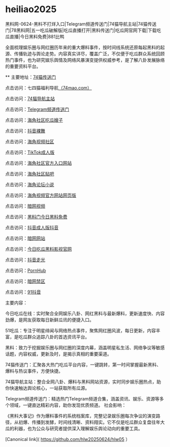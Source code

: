 # heiliao2025
黑料网-0624-黑料不打烊入口|Telegram频道传送门|74猫导航主站|74猫传送门|78黑料网|五一吃瓜破解版|吃瓜直播打开|黑料传送门|吃瓜网官网下载|下载吃瓜直播|今日黑料免费|881比鸭

全面梳理娱乐圈与网红圈历年来的重大爆料事件，按时间线系统还原每起黑料的起源、传播轨迹与舆论走势。内容真实详尽，覆盖广泛，不仅便于吃瓜群众系统回顾热门事件，也为研究娱乐舆情及网络风暴演变提供权威参考，是了解八卦发展脉络的重要资料平台。

** 主要地址：<a href="https://74mao.com/">74猫传送门</a>

点击访问：七四猫福利导航<a href="https://74mao.com/">（74mao.com）</a>

点击访问：<a href="https://74mao.com/">74猫导航主站</a>

点击访问：<a href="https://74mao.com/">Telegram频道传送门</a>

点击访问：<a href="https://hj-1045.pages.dev/">海角社区吃瓜嫂子</a>

点击访问：<a href="https://dy9-03.pages.dev/">抖音裸舞</a>

点击访问：<a href="https://hj-1048.pages.dev/">海角视频社区</a>

点击访问：<a href="https://cg01-1.pages.dev/">TikTok成人版</a>

点击访问：<a href="https://hj-1050.pages.dev/">海角社区官方入口网站</a>

点击访问：<a href="https://hj-1032.pages.dev/">海角社区贴吧</a>

点击访问：<a href="https://hj-1055.pages.dev/">海角论坛小说</a>

点击访问：<a href="https://hj-1028.pages.dev/">海角视频官方网站网页版</a>

点击访问：<a href="https://aw8-04.pages.dev/">暗网视频</a>

点击访问：<a href="https://hl412.pages.dev/">黑料门今日黑料免费</a>

点击访问：<a href="https://dy8-04.pages.dev/">抖音成人版抖音</a>

点击访问：<a href="https://aw10-04.pages.dev/">暗网网站</a>

点击访问：<a href="https://pi06-1.pages.dev/">今日吃瓜黑料影视官网</a>

点击访问：<a href="https://dy10-04.pages.dev/">抖音走光</a>

点击访问：<a href="https://pi44-1.pages.dev/">PornHub</a>

点击访问：<a href="https://aw4-05.pages.dev/">暗网禁区</a>

点击访问：<a href="https://dy7-05.pages.dev/">91抖音</a>

主要内容：

今日吃瓜在线：实时聚合全网娱乐八卦、网红黑料与最新爆料，更新速度快、内容劲爆，是网友获取每日新鲜瓜讯的便捷入口。

51吃瓜：专注于明星绯闻与网络热点事件，聚焦网红圈风波，每日更新，内容丰富，是吃瓜群众追踪八卦的首选资讯平台。

黑料：致力于挖掘娱乐圈与网红圈的深度内幕，涵盖明星私生活、网络争议等敏感话题，内容权威，更新及时，是揭示真相的重要渠道。

74猫传送门：汇聚各大热门吃瓜平台内容，一键跳转，第一时间掌握最新黑料、爆料与热议事件，方便快捷。

74猫导航主站：整合全网八卦、爆料与黑料网站资源，实时同步娱乐圈热点，助你快速触达舆论核心，一站获取所有瓜源。

Telegram频道传送门：精选热门Telegram频道合集，涵盖资讯、娱乐、资源等多个领域，一键直达精彩内容，助你发现优质频道。
社会影响：

《黑料大事记》作为爆料事件的系统档案库，完整记录娱乐圈每次争议的演变路径，从初爆、传播到发酵，时间线清晰、资料翔实。它不仅是吃瓜群众复盘往年大瓜的利器，也为公众与研究者提供深入理解娱乐舆论动向的重要工具。

[Canonical link]( https://github.com/hlw20250624/hlw05 ）

